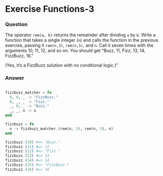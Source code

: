 Exercise Functions-3
====================

### Question

The operator `rem(a, b)` returns the remainder after dividing `a` by `b`. Write a function that takes a single integer (`n`) and calls the function in the previous exercise, passing it `rem(n,3)`, `rem(n,5)`, and `n`. Call it seven times with the arguments 10, 11, 12, and so on. You should get “Buzz, 11, Fizz, 13, 14, FizzBuzz, 16.”

(Yes, it’s a FizzBuzz solution with no conditional logic.)”


### Answer

```elixir

fizzbuzz_matcher = fn
  0, 0, _ -> "FizzBuzz."
  0, _, _ -> "Fizz."
  _, 0, _ -> "Buzz."
  _, _, n -> n
end

fizzbuzz = fn
  n -> fizzbuzz_matcher.(rem(n, 3), rem(n, 5), n)
end

fizzbuzz.(10) #=> "Buzz."
fizzbuzz.(11) #=> 11
fizzbuzz.(12) #=> "Fizz."
fizzbuzz.(13) #=> 13
fizzbuzz.(14) #=> 14
fizzbuzz.(15) #=> "FizzBuzz."
fizzbuzz.(16) #=> 16

```
